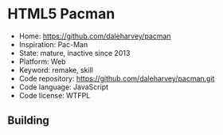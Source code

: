 # HTML5 Pacman

- Home: https://github.com/daleharvey/pacman
- Inspiration: Pac-Man
- State: mature, inactive since 2013
- Platform: Web
- Keyword: remake, skill
- Code repository: https://github.com/daleharvey/pacman.git
- Code language: JavaScript
- Code license: WTFPL

## Building
